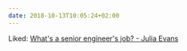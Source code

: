 ```yaml
---
date: 2018-10-13T10:05:24+02:00
---
```


Liked: [What's a senior engineer's job? - Julia Evans](https://jvns.ca/blog/senior-engineer/)
